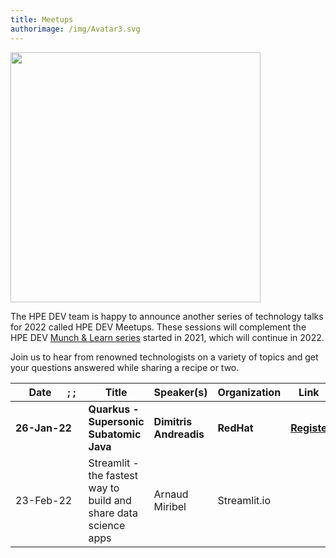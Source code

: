 ```yaml
---
title: Meetups
authorimage: /img/Avatar3.svg
---
```

<img src="/img/skillup/MunchandLearn.svg" width="400">

The HPE DEV team is happy to announce another series of technology talks for 2022 called HPE DEV Meetups. These sessions will complement the HPE DEV [Munch & Learn series](https://developer.hpe.com/campaign/munch-and-learn) started in 2021, which will continue in 2022.

Join us to hear from renowned technologists on a variety of topics and get your questions answered while sharing a recipe or two.

| &nbsp;&nbsp;&nbsp;&nbsp;&nbsp;Date&nbsp;&nbsp;&nbsp;&nbsp;&nbsp;&nbsp;;&nbsp;;&nbsp; | Title                                                            | Speaker(s)             | Organization | &nbsp;&nbsp;&nbsp;Link&nbsp;&nbsp;&nbsp;&nbsp;&nbsp;                           |
| ------------------------------------------------------------------------------------ | ---------------------------------------------------------------- | ---------------------- | ------------ | ------------------------------------------------------------------------------ |
| **26-Jan-22**                                                                        | **Quarkus - Supersonic Subatomic Java**                          | **Dimitris Andreadis** | **RedHat**   | **[Register](https://hpe.zoom.us/webinar/register/WN_JLPveMmYSOWd1Mn-7bU62Q)** |
| 23-Feb-22                                                                            | Streamlit - the fastest way to build and share data science apps | Arnaud Miribel         | Streamlit.io |                                                                                |